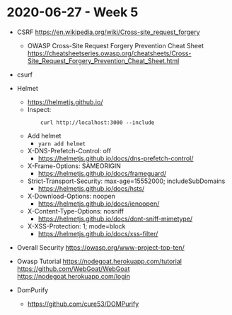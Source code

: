 # 2020-06-27 - Week 5

* CSRF
    https://en.wikipedia.org/wiki/Cross-site_request_forgery
  * OWASP Cross-Site Request Forgery Prevention Cheat Sheet
    https://cheatsheetseries.owasp.org/cheatsheets/Cross-Site_Request_Forgery_Prevention_Cheat_Sheet.html
* csurf

* Helmet
    * https://helmetjs.github.io/
    * Inspect:
        ```
            curl http://localhost:3000 --include
        ```
    * Add helmet
        * `yarn add helmet`
    * X-DNS-Prefetch-Control: off
        * https://helmetjs.github.io/docs/dns-prefetch-control/
    * X-Frame-Options: SAMEORIGIN
        * https://helmetjs.github.io/docs/frameguard/
    * Strict-Transport-Security: max-age=15552000; includeSubDomains
        * https://helmetjs.github.io/docs/hsts/
    * X-Download-Options: noopen
        * https://helmetjs.github.io/docs/ienoopen/
    * X-Content-Type-Options: nosniff
        * https://helmetjs.github.io/docs/dont-sniff-mimetype/
    * X-XSS-Protection: 1; mode=block
        * https://helmetjs.github.io/docs/xss-filter/
* Overall Security
  https://owasp.org/www-project-top-ten/
* Owasp Tutorial
  https://nodegoat.herokuapp.com/tutorial
  https://github.com/WebGoat/WebGoat
  https://nodegoat.herokuapp.com/login


* DomPurify
    * https://github.com/cure53/DOMPurify

